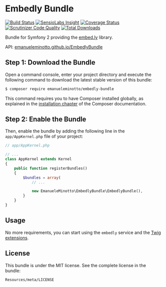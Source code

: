 Embedly Bundle
==============

[![Build Status](https://img.shields.io/travis/EmanueleMinotto/EmbedlyBundle.svg?style=flat)](https://travis-ci.org/EmanueleMinotto/EmbedlyBundle)
[![SensioLabs Insight](https://img.shields.io/sensiolabs/i/adccb1cb-2295-41c3-b3d9-c4d6073df6ef.svg?style=flat)](https://insight.sensiolabs.com/projects/adccb1cb-2295-41c3-b3d9-c4d6073df6ef)
[![Coverage Status](https://img.shields.io/coveralls/EmanueleMinotto/EmbedlyBundle.svg?style=flat)](https://coveralls.io/r/EmanueleMinotto/EmbedlyBundle)
[![Scrutinizer Code Quality](https://img.shields.io/scrutinizer/g/EmanueleMinotto/EmbedlyBundle.svg?style=flat)](https://scrutinizer-ci.com/g/EmanueleMinotto/EmbedlyBundle/)
[![Total Downloads](https://img.shields.io/packagist/dt/emanueleminotto/embedly-bundle.svg?style=flat)](https://packagist.org/packages/emanueleminotto/embedly-bundle)

Bundle for Symfony 2 providing the [embed.ly](http://embed.ly) library.

API: [emanueleminotto.github.io/EmbedlyBundle](http://emanueleminotto.github.io/EmbedlyBundle/)

Step 1: Download the Bundle
---------------------------

Open a command console, enter your project directory and execute the
following command to download the latest stable version of this bundle:

```bash
$ composer require emanueleminotto/embedly-bundle
```

This command requires you to have Composer installed globally, as explained
in the [installation chapter](https://getcomposer.org/doc/00-intro.md)
of the Composer documentation.

Step 2: Enable the Bundle
-------------------------

Then, enable the bundle by adding the following line in the `app/AppKernel.php`
file of your project:

```php
// app/AppKernel.php

// ...
class AppKernel extends Kernel
{
    public function registerBundles()
    {
        $bundles = array(
            // ...

            new EmanueleMinotto\EmbedlyBundle\EmbedlyBundle(),
        }
    }
}
```

Usage
-----

No more requirements, you can start using the `embedly` service and the [Twig extensions](https://github.com/EmanueleMinotto/Embedly#twig-extension).

License
-------

This bundle is under the MIT license. See the complete license in the bundle:

    Resources/meta/LICENSE
